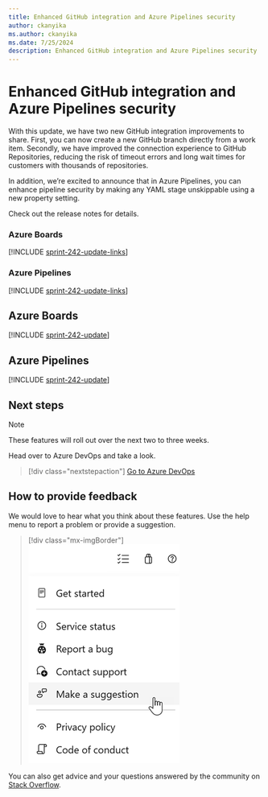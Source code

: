 ```yaml
---
title: Enhanced GitHub integration and Azure Pipelines security
author: ckanyika
ms.author: ckanyika
ms.date: 7/25/2024
description: Enhanced GitHub integration and Azure Pipelines security
---
```

# Enhanced GitHub integration and Azure Pipelines security

With this update, we have two new GitHub integration improvements to share. First, you can now create a new GitHub branch directly from a work item. Secondly, we have improved the connection experience to GitHub Repositories, reducing the risk of timeout errors and long wait times for customers with thousands of repositories.

In addition, we’re excited to announce that in Azure Pipelines, you can enhance pipeline security by making any YAML stage unskippable using a new property setting.

Check out the release notes for details.

### Azure Boards

[!INCLUDE [sprint-242-update-links](includes/boards/sprint-242-update-links.md)]


### Azure Pipelines

[!INCLUDE [sprint-242-update-links](includes/pipelines/sprint-242-update-links.md)]

## Azure Boards

[!INCLUDE [sprint-242-update](includes/boards/sprint-242-update.md)]

## Azure Pipelines

[!INCLUDE [sprint-242-update](includes/pipelines/sprint-242-update.md)]



## Next steps

> [!NOTE]
> These features will roll out over the next two to three weeks.

Head over to Azure DevOps and take a look.

> [!div class="nextstepaction"] 
> [Go to Azure DevOps](https://go.microsoft.com/fwlink/?LinkId=307137&campaign=o~msft~docs~product-vsts~release-notes)

## How to provide feedback

We would love to hear what you think about these features. Use the help menu to report a problem or provide a suggestion.

> [!div class="mx-imgBorder"] 
> ![Make a suggestion](../media/make-a-suggestion.png)

You can also get advice and your questions answered by the community on [Stack Overflow](https://stackoverflow.com/questions/tagged/azure-devops).


